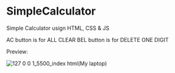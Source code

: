 # SimpleCalculator
Simple Calculator usign HTML, CSS &amp; JS

AC button is for ALL CLEAR
BEL button is for DELETE ONE DIGIT

Preview:

![127 0 0 1_5500_index html(My laptop)](https://user-images.githubusercontent.com/69724446/232700071-d29300d1-7c6c-4c09-b6e0-575042ada3e7.png)
